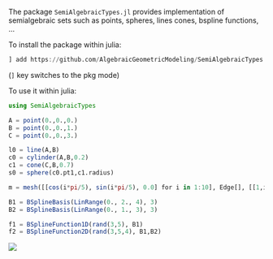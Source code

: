 The package `SemiAlgebraicTypes.jl` provides implementation of semialgebraic sets such as points, spheres, lines cones, bspline functions, ...

To install the package within julia:

```julia
] add https://github.com/AlgebraicGeometricModeling/SemiAlgebraicTypes.jl.git
```
(`]` key switches to the pkg mode)

To use it within julia:

```julia
using SemiAlgebraicTypes

A = point(0.,0.,0.)
B = point(0.,0.,1.)
C = point(0.,0.,3.)

l0 = line(A,B)
c0 = cylinder(A,B,0.2)
c1 = cone(C,B,0.7)
s0 = sphere(c0.pt1,c1.radius)

m = mesh([[cos(i*pi/5), sin(i*pi/5), 0.0] for i in 1:10], Edge[], [[1,i,i+1] for i in 1:9])

B1 = BSplineBasis(LinRange(0., 2., 4), 3)
B2 = BSplineBasis(LinRange(0., 1., 3), 3)

f1 = BSplineFunction1D(rand(3,5), B1)
f2 = BSplineFunction2D(rand(3,5,4), B1,B2)
```

[![](https://img.shields.io/badge/docs-latest-blue.svg)](https://AlgebraicGeometricModeling.github.io/SemiAlgebraicTypes/dev)

